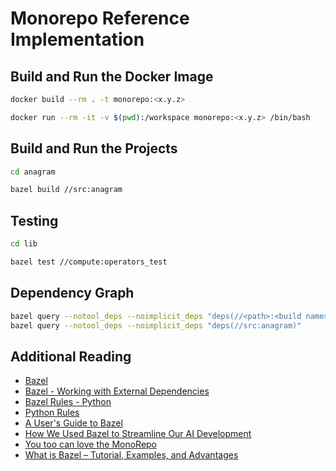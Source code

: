 # Monorepo Reference Implementation

## Build and Run the Docker Image

```bash
docker build --rm . -t monorepo:<x.y.z>
```

```bash
docker run --rm -it -v $(pwd):/workspace monorepo:<x.y.z> /bin/bash
```


## Build and Run the Projects

```bash
cd anagram

bazel build //src:anagram
```

## Testing

```bash
cd lib

bazel test //compute:operators_test
```

## Dependency Graph

```bash
bazel query --notool_deps --noimplicit_deps "deps(//<path>:<build name>)"
bazel query --notool_deps --noimplicit_deps "deps(//src:anagram)"
```


## Additional Reading

- [Bazel](https://bazel.build)
- [Bazel - Working with External Dependencies](https://docs.bazel.build/versions/main/external.html)
- [Bazel Rules - Python](https://github.com/bazelbuild/rules_python)
- [Python Rules](https://docs.bazel.build/versions/main/be/python.html)
- [A User's Guide to Bazel](https://docs.bazel.build/versions/main/guide.html)
- [How We Used Bazel to Streamline Our AI Development](https://www.spotdraft.com//engineering-blog/how-we-used-bazel-to-streamline-our-ai-development?utm_source=pocket_mylist)
- [You too can love the MonoRepo](https://medium.com/@Jakeherringbone/you-too-can-love-the-monorepo-d95d1d6fcebe)
- [What is Bazel – Tutorial, Examples, and Advantages](https://semaphoreci.com/blog/bazel-build-tutorial-examples?utm_source=pocket_mylist)
